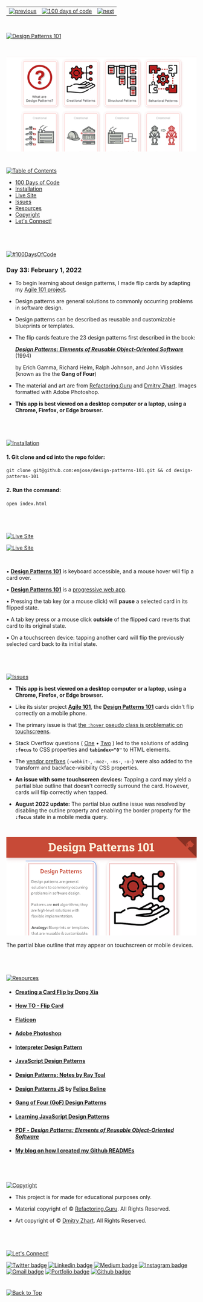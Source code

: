 <p id="header"><p>

<table><tr>
<td> <a href="https://github.com/emjose/js-notes-app/#header"><img src="https://res.cloudinary.com/dn1e07eul/image/upload/v1659330996/Readme%20Headers/header-left_ctkix5.png" alt="previous" style="width: 200px;"/></a> </td>
<td> <a href="https://github.com/emjose/one-hundred/#header"><img src="https://res.cloudinary.com/dn1e07eul/image/upload/v1659330606/Readme%20Headers/header-center_bkbdbt.png" alt="100 days of code" style="width: 580px;"/></a> </td>
<td> <a href="https://github.com/emjose/wordle-2/#header"><img src="https://res.cloudinary.com/dn1e07eul/image/upload/v1659330646/Readme%20Headers/header-right_eftaz9.png" alt="next" style="width: 200px;"/></a> </td>

</tr></table>

<br>

<p id="project-title"><p>

<a href=#table-of-contents>![Design Patterns 101](https://res.cloudinary.com/dn1e07eul/image/upload/v1659385856/Readme%20Headers/inter-033-design-patterns_qz9lji.png)</a>

<br>

<a href="https://design-patterns-101.vercel.app/">![Design Patterns 101](Assets/preview-033-design-patterns.png)</a>

#

<p id="table-of-contents"><p>

<a href=#table-of-contents>![Table of Contents](https://res.cloudinary.com/dn1e07eul/image/upload/v1659241355/Readme%20Headers/inter-toc_euxbbw.png)</a>

-   [100 Days of Code](#100days)
-   [Installation](#installation)
-   [Live Site](#live-site)
-   [Issues](#issues)
-   [Resources](#resources)
-   [Copyright](#copyright)
-   [Let's Connect!](#lets-connect)

<br>

#

<p id="100days"><p>

<a href=#100days>![#100DaysOfCode](https://res.cloudinary.com/dn1e07eul/image/upload/v1659389776/Readme%20Headers/inter-100hash_kjpgmt.png)</a>

### Day 33: February 1, 2022

-   To begin learning about design patterns, I made flip cards by adapting my <a href="https://github.com/emjose/agile-101/#header">Agile 101 project</a>.

-   Design patterns are general solutions to commonly occurring problems in software design.

-   Design patterns can be described as reusable and customizable blueprints or templates.

-   The flip cards feature the 23 design patterns first described in the book:

    <a href="http://www.javier8a.com/itc/bd1/articulo.pdf">**_Design Patterns: Elements of Reusable Object-Oriented Software_**</a> (1994)

    by Erich Gamma, Richard Helm, Ralph Johnson, and John Vlissides (known as the the **Gang of Four**)

-   The material and art are from <a href="https://refactoring.guru/">Refactoring.Guru</a> and <a href="https://zhart.us/">Dmitry Zhart</a>. Images formatted with Adobe Photoshop.

-   **This app is best viewed on a desktop computer or a laptop, using a Chrome, Firefox, or Edge browser.**

<br>

#

<p id="installation"><p>

<a href=#installation>![Installation](https://res.cloudinary.com/dn1e07eul/image/upload/v1659389842/Readme%20Headers/inter-installation_j9ixlq.png)</a>

#### 1. Git clone and cd into the repo folder:

```console
git clone git@github.com:emjose/design-patterns-101.git && cd design-patterns-101
```

#### 2. Run the command:

```console
open index.html
```

<br>

#

<p id="live-site"><p>

<a href="https://design-patterns-101.vercel.app/">![Live Site](https://res.cloudinary.com/dn1e07eul/image/upload/v1659389947/Readme%20Headers/inter-live-site_ngkqcf.png)</a>

<a href="https://design-patterns-101.vercel.app/">![Live Site](Assets/033-design-patterns.gif)</a>

<br>

• **[Design Patterns 101](https://design-patterns-101.vercel.app/)** is keyboard accessible, and a mouse hover will flip a card over.

• **[Design Patterns 101](https://design-patterns-101.vercel.app/)** is a [progressive web app](https://developer.mozilla.org/en-US/docs/Web/Progressive_web_apps).

• Pressing the tab key (or a mouse click) will **pause** a selected card in its flipped state.

• A tab key press or a mouse click **outside** of the flipped card reverts that card to its original state.

• On a touchscreen device: tapping another card will flip the previously selected card back to its initial state.

<br>

#

<p id="issues"><p>

<a href=#issues>![Issues](https://res.cloudinary.com/dn1e07eul/image/upload/v1659392574/Readme%20Headers/inter-issues_mzq4o7.png)</a>

-   **This app is best viewed on a desktop computer or a laptop, using a Chrome, Firefox, or Edge browser.**

-   Like its sister project **[Agile 101](https://agile-101.vercel.app/)**, the **[Design Patterns 101](https://design-patterns-101.vercel.app/)** cards didn't flip correctly on a mobile phone.

-   The primary issue is that <a href="https://developer.mozilla.org/en-US/docs/Web/CSS/:hover">the `:hover` pseudo class is problematic on touchscreens</a>.

-   Stack Overflow questions ( <a href="https://stackoverflow.com/questions/22559756/changing-hover-to-touch-click-for-mobile-devices">One</a> • <a href="https://stackoverflow.com/questions/19792575/css3-flip-functionality-problems-with-backface-visibility">Two</a> ) led to the solutions of adding **`:focus`** to CSS properties and **`tabindex="0"`** to HTML elements.

-   The <a href="https://developer.mozilla.org/en-US/docs/Glossary/Vendor_Prefix">vendor prefixes</a> (`-webkit-`, `-moz-`, `-ms-`, `-o-`) were also added to the transform and backface-visibility CSS properties.

-   **An issue with some touchscreen devices:** Tapping a card may yield a partial blue outline that doesn't correctly surround the card. However, cards will flip correctly when tapped.

-   **August 2022 update:** The partial blue outline issue was resolved by disabling the outline property and enabling the border property for the **`:focus`** state in a mobile media query.

<br>

<a href="https://design-patterns-101.vercel.app/">![Live Site](Assets/inter-issue-example.png)</a>

The partial blue outline that may appear on touchscreen or mobile devices.

<br>

#

<p id="resources"><p>

<a href=#resources>![Resources](https://res.cloudinary.com/dn1e07eul/image/upload/v1659314247/Readme%20Headers/inter-resources_ncevbw.png)</a>

-   #### [Creating a Card Flip by Dong Xia](https://dong-xia.medium.com/creating-a-card-flip-i-challenge-you-to-a-duel-4e4e124c5060)

-   #### [How TO - Flip Card](https://www.w3schools.com/howto/howto_css_flip_card.asp)

-   #### [Flaticon](https://www.flaticon.com/)

-   #### [Adobe Photoshop](https://www.adobe.com/products/photoshop/free-trial-download.html)

-   #### [Interpreter Design Pattern](https://sourcemaking.com/design_patterns/interpreter)

-   #### [JavaScript Design Patterns](https://www.dofactory.com/javascript/design-patterns)

-   #### [Design Patterns: Notes by Ray Toal](https://cs.lmu.edu/~ray/notes/designpatterns/)

-   #### [Design Patterns JS](https://github.com/fbeline/design-patterns-JS) by [Felipe Beline](https://github.com/fbeline)

-   #### [Gang of Four (GoF) Design Patterns](https://www.journaldev.com/31902/gangs-of-four-gof-design-patterns)

-   #### [Learning JavaScript Design Patterns](https://www.patterns.dev/posts/classic-design-patterns/)

-   #### [PDF - _Design Patterns: Elements of Reusable Object-Oriented Software_](http://www.javier8a.com/itc/bd1/articulo.pdf)

-   #### [My blog on how I created my Github READMEs](https://emmanueljose.medium.com/readme-a-makeover-story-b9c7be37a6de?sk=7ae6623d365409d875753e4604e42ffd)

<br>

#

<p id="copyright"><p>

<a href=#copyright>![Copyright](https://res.cloudinary.com/dn1e07eul/image/upload/v1659391383/Readme%20Headers/inter-copyright_ax53yz.png)</a>

-   This project is for made for educational purposes only.

-   Material copyright of © <a href="https://refactoring.guru/">Refactoring.Guru</a>. All Rights Reserved.

-   Art copyright of © <a href="https://zhart.us/">Dmitry Zhart</a>. All Rights Reserved.

<br>

#

<p id="lets-connect"><p>

<a href=#lets-connect>![Let's Connect!](https://res.cloudinary.com/dn1e07eul/image/upload/v1659314257/Readme%20Headers/inter-lets-connect_bv3kcd.png)</a>

<p><a href="https://twitter.com/Emmanuel_Labor"><img src="https://img.shields.io/badge/twitter-%231DA1F2.svg?&style=for-the-badge&logo=twitter&logoColor=white" height=30 width=90 alt="Twitter badge"></a> <a href="https://www.linkedin.com/in/emmanuelpjose/"><img src="https://img.shields.io/badge/linkedin-%230064e7.svg?&style=for-the-badge&logo=linkedin&logoColor=white" height=30 width=90 alt="Linkedin badge"></a> <a href="https://emmanueljose.medium.com/"><img src="https://img.shields.io/badge/medium-%238700f5.svg?&style=for-the-badge&logo=medium&logoColor=white" height=30 width=90 alt="Medium badge"></a> <a href="https://www.instagram.com/emmanuel_jose/"><img src="https://img.shields.io/badge/instagram-%23ff0077.svg?&style=for-the-badge&logo=instagram&logoColor=white" height=30 width=90 alt="Instagram badge"></a> <a href="mailto:emjose@gmail.com"><img src="https://img.shields.io/badge/gmail-%23fd1745.svg?&style=for-the-badge&logo=gmail&logoColor=white" height=30 width=90 alt="Gmail badge"></a> <a href="https://www.emmanuel-jose.com/"><img src="https://img.shields.io/badge/portfolio-%23FF0000.svg?&style=for-the-badge&logoColor=white" height=30 width=90 alt="Portfolio badge"></a> <a href="https://github.com/emjose"><img src="https://img.shields.io/badge/github-%23ff8e44.svg?&style=for-the-badge&logo=github&logoColor=white" height=30 width=90 alt="Github badge"></a></p>

#

<a href=#header>![Back to Top](https://res.cloudinary.com/dn1e07eul/image/upload/v1659314281/Readme%20Headers/inter-congrats_m4p3ck.png)</a>
